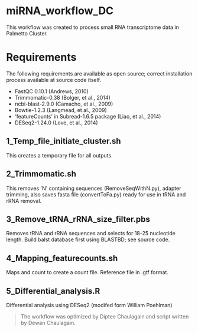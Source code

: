 # miRNA_workflow_DC
This workflow was created to process small RNA transcriptome data in Palmetto Cluster. 
# Requirements
The following requirements are available as open source; correct installation process available at source code itself. 
* FastQC 0.10.1 (Andrews, 2010)
* Trimmomatic-0.38 (Bolger, et al., 2014)
* ncbi-blast-2.9.0 (Camacho, et al., 2009)
* Bowtie-1.2.3 (Langmead, et al., 2009)
* ‘featureCounts’ in Subread-1.6.5 package (Liao, et al., 2014)
* DESeq2-1.24.0 (Love, et al., 2014)
## 1_Temp_file_initiate_cluster.sh
This creates a temporary file for all outputs.
## 2_Trimmomatic.sh
This removes 'N' containing sequences (RemoveSeqWithN.py), adapter trimming, also saves fasta file (convertToFa.py) ready for use in tRNA and rRNA removal.
## 3_Remove_tRNA_rRNA_size_filter.pbs
Removes tRNA and rRNA sequences and selects for 18-25 nucleotide length. Build balst database first using BLASTBD; see source code. 
## 4_Mapping_featurecounts.sh
Maps and count to create a count file. Reference file in .gtf format. 
## 5_Differential_analysis.R
Differential analysis using DESeq2 (modifed form William Poehlman) 

>The workflow was optimized by Diptee Chaulagain and script written by Dewan Chaulagain. 
